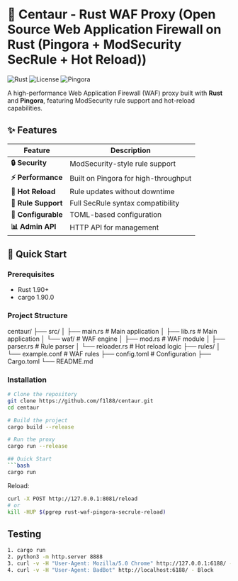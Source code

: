 # 🏹 Centaur - Rust WAF Proxy (Open Source Web Application Firewall on Rust (Pingora + ModSecurity SecRule + Hot Reload))

![Rust](https://img.shields.io/badge/Rust-1.70+-orange?logo=rust)
![License](https://img.shields.io/badge/License-MIT-blue)
![Pingora](https://img.shields.io/badge/Powered_by-Pingora-green)

A high-performance Web Application Firewall (WAF) proxy built with **Rust** and **Pingora**, featuring ModSecurity rule support and hot-reload capabilities.

## ✨ Features

| Feature | Description |
|---------|-------------|
| **🔒 Security** | ModSecurity-style rule support |
| **⚡ Performance** | Built on Pingora for high-throughput |
| **🔄 Hot Reload** | Rule updates without downtime |
| **📝 Rule Support** | Full SecRule syntax compatibility |
| **🔧 Configurable** | TOML-based configuration |
| **📊 Admin API** | HTTP API for management |

## 🚀 Quick Start

### Prerequisites
- Rust 1.90+
- cargo 1.90.0

### Project Structure
centaur/
├── src/
│   ├── main.rs          # Main application
│   ├── lib.rs           # Main application
│   └── waf/             # WAF engine
│       ├── mod.rs       # WAF module
│       ├── parser.rs    # Rule parser
│       └── reloader.rs  # Hot reload logic
├── rules/
│   └── example.conf     # WAF rules
├── config.toml          # Configuration
├── Cargo.toml
└── README.md

### Installation

```bash
# Clone the repository
git clone https://github.com/f1l88/centaur.git
cd centaur

# Build the project
cargo build --release

# Run the proxy
cargo run --release

## Quick Start
```bash
cargo run
```

Reload:
```bash
curl -X POST http://127.0.0.1:8081/reload
# or
kill -HUP $(pgrep rust-waf-pingora-secrule-reload)
```

## Testing
```bash
1. cargo run
2. python3 -m http.server 8888 
3. curl -v -H "User-Agent: Mozilla/5.0 Chrome" http://127.0.0.1:6188/ - Allow
4. curl -v -H "User-Agent: BadBot" http://localhost:6188/ - Block
```